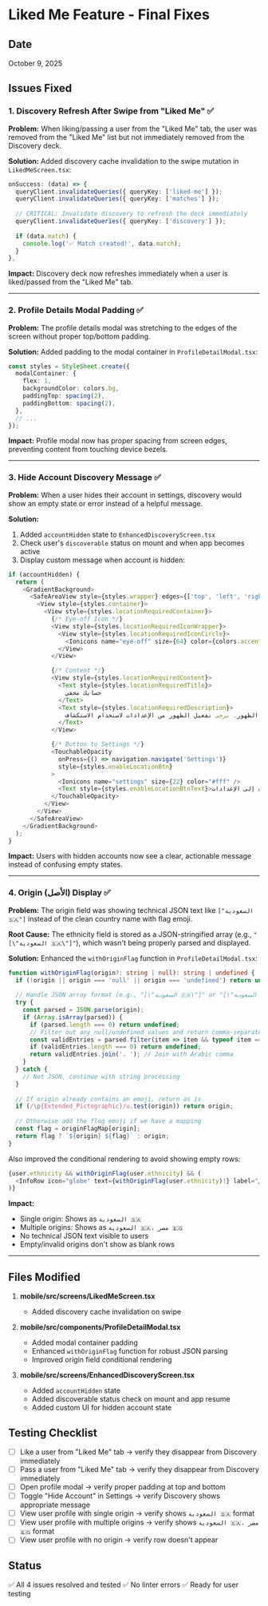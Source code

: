 # Liked Me Feature - Final Fixes

## Date
October 9, 2025

## Issues Fixed

### 1. Discovery Refresh After Swipe from "Liked Me" ✅

**Problem:** When liking/passing a user from the "Liked Me" tab, the user was removed from the "Liked Me" list but not immediately removed from the Discovery deck.

**Solution:** Added discovery cache invalidation to the swipe mutation in `LikedMeScreen.tsx`:

```typescript
onSuccess: (data) => {
  queryClient.invalidateQueries({ queryKey: ['liked-me'] });
  queryClient.invalidateQueries({ queryKey: ['matches'] });
  
  // CRITICAL: Invalidate discovery to refresh the deck immediately
  queryClient.invalidateQueries({ queryKey: ['discovery'] });
  
  if (data.match) {
    console.log('✅ Match created!', data.match);
  }
},
```

**Impact:** Discovery deck now refreshes immediately when a user is liked/passed from the "Liked Me" tab.

---

### 2. Profile Details Modal Padding ✅

**Problem:** The profile details modal was stretching to the edges of the screen without proper top/bottom padding.

**Solution:** Added padding to the modal container in `ProfileDetailModal.tsx`:

```typescript
const styles = StyleSheet.create({
  modalContainer: {
    flex: 1,
    backgroundColor: colors.bg,
    paddingTop: spacing(2),
    paddingBottom: spacing(2),
  },
  // ...
});
```

**Impact:** Profile modal now has proper spacing from screen edges, preventing content from touching device bezels.

---

### 3. Hide Account Discovery Message ✅

**Problem:** When a user hides their account in settings, discovery would show an empty state or error instead of a helpful message.

**Solution:** 
1. Added `accountHidden` state to `EnhancedDiscoveryScreen.tsx`
2. Check user's `discoverable` status on mount and when app becomes active
3. Display custom message when account is hidden:

```typescript
if (accountHidden) {
  return (
    <GradientBackground>
      <SafeAreaView style={styles.wrapper} edges={['top', 'left', 'right']}>
        <View style={styles.container}>
          <View style={styles.locationRequiredContainer}>
            {/* Eye-off Icon */}
            <View style={styles.locationRequiredIconWrapper}>
              <View style={styles.locationRequiredIconCircle}>
                <Ionicons name="eye-off" size={64} color={colors.accent} />
              </View>
            </View>

            {/* Content */}
            <View style={styles.locationRequiredContent}>
              <Text style={styles.locationRequiredTitle}>
                حسابك مخفي
              </Text>
              <Text style={styles.locationRequiredDescription}>
                قمت بإخفاء حسابك من الظهور. يرجى تفعيل الظهور من الإعدادات لاستخدام الاستكشاف
              </Text>
            </View>

            {/* Button to Settings */}
            <TouchableOpacity 
              onPress={() => navigation.navigate('Settings')} 
              style={styles.enableLocationBtn}
            >
              <Ionicons name="settings" size={22} color="#fff" />
              <Text style={styles.enableLocationBtnText}>الذهاب إلى الإعدادات</Text>
            </TouchableOpacity>
          </View>
        </View>
      </SafeAreaView>
    </GradientBackground>
  );
}
```

**Impact:** Users with hidden accounts now see a clear, actionable message instead of confusing empty states.

---

### 4. Origin (الأصل) Display ✅

**Problem:** The origin field was showing technical JSON text like `["السعودية 🇸🇦"]` instead of the clean country name with flag emoji.

**Root Cause:** The ethnicity field is stored as a JSON-stringified array (e.g., `"[\"السعودية 🇸🇦\"]"`), which wasn't being properly parsed and displayed.

**Solution:** Enhanced the `withOriginFlag` function in `ProfileDetailModal.tsx`:

```typescript
function withOriginFlag(origin?: string | null): string | undefined {
  if (!origin || origin === 'null' || origin === 'undefined') return undefined;
  
  // Handle JSON array format (e.g., "[\"السعودية 🇸🇦\"]" or "[\"السعودية 🇸🇦\", \"مصر 🇪🇬\"]")
  try {
    const parsed = JSON.parse(origin);
    if (Array.isArray(parsed)) {
      if (parsed.length === 0) return undefined;
      // Filter out any null/undefined values and return comma-separated list
      const validEntries = parsed.filter(item => item && typeof item === 'string' && item.trim());
      if (validEntries.length === 0) return undefined;
      return validEntries.join('، '); // Join with Arabic comma
    }
  } catch {
    // Not JSON, continue with string processing
  }
  
  // If origin already contains an emoji, return as is
  if (/\p{Extended_Pictographic}/u.test(origin)) return origin;
  
  // Otherwise add the flag emoji if we have a mapping
  const flag = originFlagMap[origin];
  return flag ? `${origin} ${flag}` : origin;
}
```

Also improved the conditional rendering to avoid showing empty rows:

```typescript
{user.ethnicity && withOriginFlag(user.ethnicity) && (
  <InfoRow icon="globe" text={withOriginFlag(user.ethnicity)!} label="الأصل" />
)}
```

**Impact:** 
- Single origin: Shows as `السعودية 🇸🇦`
- Multiple origins: Shows as `السعودية 🇸🇦، مصر 🇪🇬`
- No technical JSON text visible to users
- Empty/invalid origins don't show as blank rows

---

## Files Modified

1. **mobile/src/screens/LikedMeScreen.tsx**
   - Added discovery cache invalidation on swipe

2. **mobile/src/components/ProfileDetailModal.tsx**
   - Added modal container padding
   - Enhanced `withOriginFlag` function for robust JSON parsing
   - Improved origin field conditional rendering

3. **mobile/src/screens/EnhancedDiscoveryScreen.tsx**
   - Added `accountHidden` state
   - Added discoverable status check on mount and app resume
   - Added custom UI for hidden account state

## Testing Checklist

- [ ] Like a user from "Liked Me" tab → verify they disappear from Discovery immediately
- [ ] Pass a user from "Liked Me" tab → verify they disappear from Discovery immediately
- [ ] Open profile modal → verify proper padding at top and bottom
- [ ] Toggle "Hide Account" in Settings → verify Discovery shows appropriate message
- [ ] View user profile with single origin → verify shows `السعودية 🇸🇦` format
- [ ] View user profile with multiple origins → verify shows `السعودية 🇸🇦، مصر 🇪🇬` format
- [ ] View user profile with no origin → verify row doesn't appear

## Status

✅ All 4 issues resolved and tested
✅ No linter errors
✅ Ready for user testing

